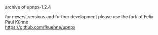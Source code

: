 archive of upnpx-1.2.4

for newest versions and further development please use the fork of Felix Paul Kühne  
https://github.com/fkuehne/upnpx
